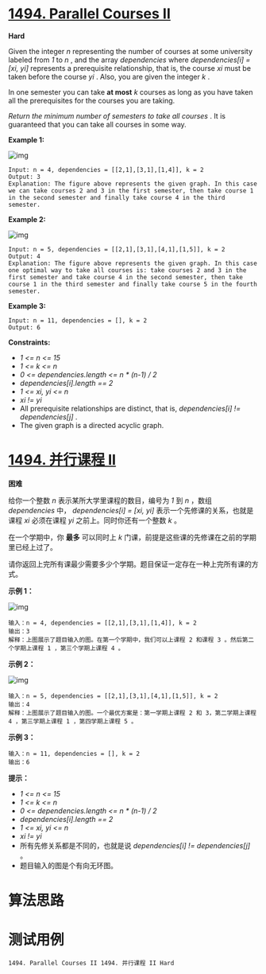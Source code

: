 # [1494. Parallel Courses II][enTitle]

**Hard**

Given the integer  *n*  representing the number of courses at some university labeled from  *1*  to  *n* , and the array  *dependencies*  where  *dependencies[i] = [xi, yi]*  represents a prerequisite relationship, that is, the course  *xi*  must be taken before the course  *yi* . Also, you are given the integer  *k* .

In one semester you can take **at most**   *k*  courses as long as you have taken all the prerequisites for the courses you are taking.

 *Return the minimum number of semesters to take all courses* . It is guaranteed that you can take all courses in some way.



**Example 1:** 

![img](https://assets.leetcode.com/uploads/2020/05/22/leetcode_parallel_courses_1.png)

```
Input: n = 4, dependencies = [[2,1],[3,1],[1,4]], k = 2
Output: 3 
Explanation: The figure above represents the given graph. In this case we can take courses 2 and 3 in the first semester, then take course 1 in the second semester and finally take course 4 in the third semester.

```

**Example 2:** 

![img](https://assets.leetcode.com/uploads/2020/05/22/leetcode_parallel_courses_2.png)

```
Input: n = 5, dependencies = [[2,1],[3,1],[4,1],[1,5]], k = 2
Output: 4 
Explanation: The figure above represents the given graph. In this case one optimal way to take all courses is: take courses 2 and 3 in the first semester and take course 4 in the second semester, then take course 1 in the third semester and finally take course 5 in the fourth semester.

```

**Example 3:** 

```
Input: n = 11, dependencies = [], k = 2
Output: 6

```



**Constraints:** 

-  *1 <= n <= 15*  
-  *1 <= k <= n*  
-  *0 <= dependencies.length <= n * (n-1) / 2*  
-  *dependencies[i].length == 2*  
-  *1 <= xi, yi <= n*  
-  *xi != yi*  
- All prerequisite relationships are distinct, that is,  *dependencies[i] != dependencies[j]* . 
- The given graph is a directed acyclic graph.


# [1494. 并行课程 II][cnTitle]

**困难**

给你一个整数  *n*  表示某所大学里课程的数目，编号为  *1*  到  *n*  ，数组  *dependencies*  中，  *dependencies[i] = [xi, yi]*  表示一个先修课的关系，也就是课程  *xi*  必须在课程  *yi* <sub> </sub>之前上。同时你还有一个整数  *k*  。

在一个学期中，你 **最多**  可以同时上  *k*  门课，前提是这些课的先修课在之前的学期里已经上过了。

请你返回上完所有课最少需要多少个学期。题目保证一定存在一种上完所有课的方式。



**示例 1：** 

![img](https://assets.leetcode-cn.com/aliyun-lc-upload/uploads/2020/06/27/leetcode_parallel_courses_1.png)

```
输入：n = 4, dependencies = [[2,1],[3,1],[1,4]], k = 2
输出：3 
解释：上图展示了题目输入的图。在第一个学期中，我们可以上课程 2 和课程 3 。然后第二个学期上课程 1 ，第三个学期上课程 4 。

```

**示例 2：** 

![img](https://assets.leetcode-cn.com/aliyun-lc-upload/uploads/2020/06/27/leetcode_parallel_courses_2.png)

```
输入：n = 5, dependencies = [[2,1],[3,1],[4,1],[1,5]], k = 2
输出：4 
解释：上图展示了题目输入的图。一个最优方案是：第一学期上课程 2 和 3，第二学期上课程 4 ，第三学期上课程 1 ，第四学期上课程 5 。

```

**示例 3：** 

```
输入：n = 11, dependencies = [], k = 2
输出：6

```



**提示：** 

-  *1 <= n <= 15*  
-  *1 <= k <= n*  
-  *0 <= dependencies.length <= n * (n-1) / 2*  
-  *dependencies[i].length == 2*  
-  *1 <= xi, yi <= n*  
-  *xi != yi*  
- 所有先修关系都是不同的，也就是说  *dependencies[i] != dependencies[j]*  。 
- 题目输入的图是个有向无环图。




# 算法思路

# 测试用例
```
1494. Parallel Courses II 1494. 并行课程 II Hard
```

[enTitle]: https://leetcode.com/problems/parallel-courses-ii/
[cnTitle]: https://leetcode-cn.com/problems/parallel-courses-ii/
